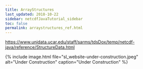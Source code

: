 ```yaml
---
title: ArrayStructures
last_updated: 2018-10-22
sidebar: netcdfJavaTutorial_sidebar
toc: false
permalink: arraystructures_ref.html
---
```


<https://www.unidata.ucar.edu/staff/sarms/tdsDox/temp/netcdf-java/reference/StructureData.html>

{% include image.html file="sl_website-under-construction.jpeg" alt="Under Construction" caption="Under Construction" %}
